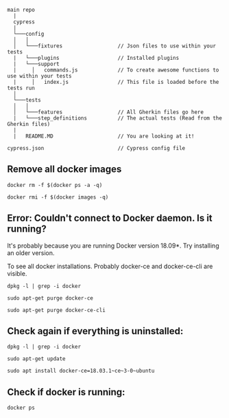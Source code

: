 ```
main repo
  |
  cypress
  |
  └───config
  │   │   
  │   └───fixtures                  // Json files to use within your tests
  |   └───plugins                   // Installed plugins
  |   └───support                   
  |     │   commands.js             // To create awesome functions to use within your tests
  |     │   index.js                // This file is loaded before the tests run
  │   
  └───tests
  │   │   
  │   └───features                  // All Gherkin files go here
  |   └───step_definitions          // The actual tests (Read from the Gherkin files)
  |
  |   README.MD                     // You are looking at it!

cypress.json                        // Cypress config file
```

## Remove all docker images
`docker rm -f $(docker ps -a -q)`

`docker rmi -f $(docker images -q)`

## Error: Couldn't connect to Docker daemon. Is it running?
It's probably because you are running Docker version 18.09*. Try installing an older version.

To see all docker installations. Probably docker-ce and docker-ce-cli are visible.

`dpkg -l | grep -i docker`

`sudo apt-get purge docker-ce`

`sudo apt-get purge docker-ce-cli`

## Check again if everything is uninstalled:

`dpkg -l | grep -i docker`

`sudo apt-get update`

`sudo apt install docker-ce=18.03.1~ce~3-0~ubuntu`

## Check if docker is running:

`docker ps`
